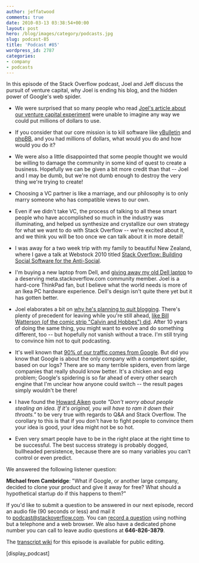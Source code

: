 ```yaml
---
author: jeffatwood
comments: true
date: 2010-03-13 03:38:54+00:00
layout: post
hero: /blog/images/category/podcasts.jpg
slug: podcast-85
title: 'Podcast #85'
wordpress_id: 2787
categories:
- company
- podcasts
---
```


In this episode of the Stack Overflow podcast, Joel and Jeff discuss the pursuit of venture capital, why Joel is ending his blog, and the hidden power of Google's web spider.



	
  * We were surprised that so many people who read [Joel's article about our venture capital experiment](http://www.joelonsoftware.com/items/2010/02/14.html) were unable to imagine any way we could put millions of dollars to use.

	
  * If you consider that our core mission is to kill software like [vBulletin](http://www.vbulletin.com/) and [phpBB](http://www.phpbb.com/), and you had millions of dollars, what would you do and how would you do it?

	
  * We were also a little disappointed that some people thought we would be willing to damage the community in some kind of quest to create a business. Hopefully we can be given a bit more credit than that -- Joel and I may be dumb, but we're not dumb enough to destroy the very thing we're trying to create!

	
  * Choosing a VC partner is like a marriage, and our philosophy is to only marry someone who has compatible views to our own.

	
  * Even if we didn't take VC, the process of talking to all these smart people who have accomplished so much in the industry was illuminating, and helped us synthesize and crystallize our own strategy for what we want to do with Stack Overflow -- we're excited about it, and we think you will be too once we can talk about it in more detail!

	
  * I was away for a two week trip with my family to beautiful New Zealand, where I gave a talk at Webstock 2010 titled [Stack Overflow: Building Social Software for the Anti-Social](http://www.slideshare.net/codinghorror/webstock-2010-stack-overflow-building-social-software-for-the-antisocial).

	
  * I'm buying a new laptop from Dell, and [giving away my old Dell laptop](http://meta.stackoverflow.com/questions/40585/free-laptop-to-deserving-meta-user-complete) to a deserving meta.stackoverflow.com community member. Joel is a hard-core ThinkPad fan, but I believe what the world needs is more of an Ikea PC hardware experience. Dell's design isn't quite there yet but it has gotten better.

	
  * Joel elaborates a bit on [why he's planning to quit blogging](http://www.inc.com/magazine/20100301/lets-take-this-offline.html). There's plenty of precedent for leaving while you're still ahead, [like Bill Watterson (of the comic strip "Calvin and Hobbes") did](http://www.cleveland.com/living/index.ssf/2010/02/bill_watterson_creator_of_belo.html). After 10 years of doing the same thing, you might want to evolve and do something different, too -- but hopefully not vanish without a trace. I'm still trying to convince him not to quit podcasting.

	
  * It's well known that [90% of our traffic comes from Google](http://www.codinghorror.com/blog/2009/02/the-elephant-in-the-room-google-monoculture.html). But did you know that Google is about the only company with a competent spider, based on our logs? There are so many terrible spiders, even from large companies that really should know better. It's a chicken and egg problem; Google's spidering is so far ahead of every other search engine that I'm unclear how anyone could switch -- the result pages simply wouldn't be there!

	
  * I have found the [Howard Aiken](http://en.wikipedia.org/wiki/Howard_H._Aiken) quote _"Don't worry about people stealing an idea. If it's original, you will have to ram it down their throats."_ to be very true with regards to Q&A and Stack Overflow. The corollary to this is that if you don't have to fight people to convince them your idea is good, your idea might not be so hot.

	
  * Even very smart people have to be in the right place at the right time to be successful. The best success strategy is probably dogged, bullheaded persistence, because there are so many variables you can't control or even predict.


We answered the following listener question:


**Michael from Cambridge**: "What if Google, or another large company, decided to clone your product and give it away for free? What should a hypothetical startup do if this happens to them?"


If you'd like to submit a question to be answered in our next episode, record an audio file (90 seconds or less) and mail it to [podcast@stackoverflow.com](mailto:podcast@stackoverflow.com). You can [record a question](http://blog.stackoverflow.com/index.php/2008/05/recording-podcast-questions-using-your-telephone/) using nothing but a telephone and a web browser. We also have a dedicated phone number you can call to leave audio questions at **646-826-3879**.

The [transcript wiki](https://stackoverflow.fogbugz.com/default.asp?W29180) for this episode is available for public editing.



[display_podcast]


